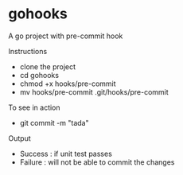 # gohooks
A go project with pre-commit hook

Instructions

  - clone the project
  - cd gohooks
  - chmod +x hooks/pre-commit
  - mv hooks/pre-commit .git/hooks/pre-commit
  
To see in action

  - git commit -m "tada"

Output

  - Success : if unit test passes
  - Failure : will not be able to commit the changes
     
